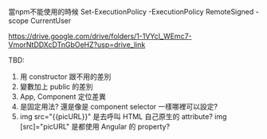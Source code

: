 當npm不能使用的時候
Set-ExecutionPolicy -ExecutionPolicy RemoteSigned -scope CurrentUser

https://drive.google.com/drive/folders/1-1VYcI_WEmc7-VmorNtDDXcDTnGbOeHZ?usp=drive_link

  TBD: 
  1. 用 constructor 跟不用的差別
  2. 變數加上 public 的差別
  3. App, Component 定位差異
  4. <router-outlet></router-outlet> 是固定用法? 還是像是 component selector 一樣哪裡可以設定?
  5. img src="{{picURL}}" 是去呼叫 HTML 自己原生的 attribute? img [src]="picURL" 是都使用 Angular 的 property?
